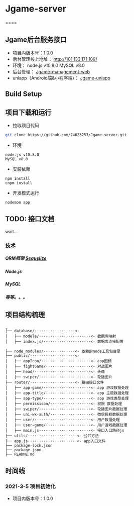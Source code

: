 # Jgame-server
====

## Jgame后台服务接口

+ 项目内版本号：1.0.0
+ 后台管理线上地址： http://101.133.171.109/
+ 环境： node.js v10.8.0  MySQL v8.0
+ 后台管理： [Jgame-management-web](https://github.com/24623253/Jgame-management-web) 
+ uniapp（Android端&小程序端）： [Jgame-uniapp](https://github.com/24623253/Jgame-uniapp) 


## Build Setup

项目下载和运行
----

- 拉取项目代码
```bash
git clone https://github.com/24623253/Jgame-server.git
```

- 环境
```
node.js v10.8.0   
MySQL v8.0
```

- 安装依赖
```
npm install
cnpm install
```

- 开发模式运行
```
nodemon app
```

## TODO: 接口文档

wait...

### 技术
#####  ORM框架 [Sequelize](https://www.sequelize.com.cn/) 
#####  Node.js 
#####  MySQL 
#####  等等。。。  

## 项目结构梳理

```
_ 
├── database/··················<- 
│   ├── modele/·······················<- 数据库映射
│   ├── index.js/·····················<- 数据库连接配置

├── node_modules/··············<- 依赖的node工具包目录
├── public/····················<- 
│   ├── appIcon/······················<- app图标
│   ├── fightGame/····················<- 对战图片
│   ├── head/·························<- 头像
│   ├── swiper/·······················<- 轮播图片
├── router/····················<- 路由接口文件
│   ├── app-game/·····················<- app 游戏数据处理
│   ├── app-title/····················<- app 主题数据处理
│   ├── app-type/·····················<- app 游戏类型处理
│   ├── permissison/··················<- 权限 数据处理
│   ├── swiper/·······················<- 轮播图片数据处理
│   ├── uni-wx-auth/··················<- 微信授权数据处理
│   ├── user/·························<- 用户数据处理
│   ├── user-game/····················<- 用户游戏数据处理
│   ├── main.js·······················<- 接口入口路径js
├── utils/······················<- 公共方法
├── app.js······················<- app入口文件
├── package-lock.json
├── package.json
├── README.md

```

## 时间线

### 2021-3-5 项目初始化

+ 项目内版本号：1.0.0
